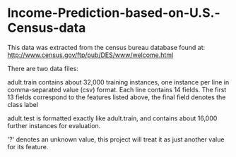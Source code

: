 # Income-Prediction-based-on-U.S.-Census-data
This data was extracted from the census bureau database found at:
http://www.census.gov/ftp/pub/DES/www/welcome.html

There are two data files:

adult.train contains about 32,000 training instances, one instance per line in comma-separated value (csv) format. Each line contains 14 fields. The first 13 fields correspond to the features listed above, the final field denotes the class label

adult.test is formatted exactly like adult.train, and contains about 16,000 further instances for evaluation.

'?' denotes an unknown value, this project will treat it as just another value for its feature.

